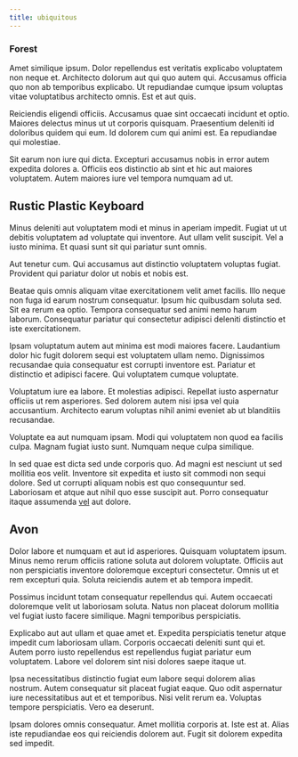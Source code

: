 ```yaml
---
title: ubiquitous
---
```


### Forest

Amet similique ipsum. Dolor repellendus est veritatis explicabo voluptatem non neque et. Architecto dolorum aut qui quo autem qui. Accusamus officia quo non ab temporibus explicabo. Ut repudiandae cumque ipsum voluptas vitae voluptatibus architecto omnis. Est et aut quis.

Reiciendis eligendi officiis. Accusamus quae sint occaecati incidunt et optio. Maiores delectus minus ut ut corporis quisquam. Praesentium deleniti id doloribus quidem qui eum. Id dolorem cum qui animi est. Ea repudiandae qui molestiae.

Sit earum non iure qui dicta. Excepturi accusamus nobis in error autem expedita dolores a. Officiis eos distinctio ab sint et hic aut maiores voluptatem. Autem maiores iure vel tempora numquam ad ut.

## Rustic Plastic Keyboard

Minus deleniti aut voluptatem modi et minus in aperiam impedit. Fugiat ut ut debitis voluptatem ad voluptate qui inventore. Aut ullam velit suscipit. Vel a iusto minima. Et quasi sunt sit qui pariatur sunt omnis.

Aut tenetur cum. Qui accusamus aut distinctio voluptatem voluptas fugiat. Provident qui pariatur dolor ut nobis et nobis est.

Beatae quis omnis aliquam vitae exercitationem velit amet facilis. Illo neque non fuga id earum nostrum consequatur. Ipsum hic quibusdam soluta sed. Sit ea rerum ea optio. Tempora consequatur sed animi nemo harum laborum. Consequatur pariatur qui consectetur adipisci deleniti distinctio et iste exercitationem.

Ipsam voluptatum autem aut minima est modi maiores facere. Laudantium dolor hic fugit dolorem sequi est voluptatem ullam nemo. Dignissimos recusandae quia consequatur est corrupti inventore est. Pariatur et distinctio et adipisci facere. Qui voluptatem cumque voluptate.

Voluptatum iure ea labore. Et molestias adipisci. Repellat iusto aspernatur officiis ut rem asperiores. Sed dolorem autem nisi ipsa vel quia accusantium. Architecto earum voluptas nihil animi eveniet ab ut blanditiis recusandae.

Voluptate ea aut numquam ipsam. Modi qui voluptatem non quod ea facilis culpa. Magnam fugiat iusto sunt. Numquam neque culpa similique.

In sed quae est dicta sed unde corporis quo. Ad magni est nesciunt ut sed mollitia eos velit. Inventore sit expedita et iusto sit commodi non sequi dolore. Sed ut corrupti aliquam nobis est quo consequuntur sed. Laboriosam et atque aut nihil quo esse suscipit aut. Porro consequatur itaque assumenda [vel](/earum/quia/sdd_arkansas_solid_state.md) aut dolore.

## Avon

Dolor labore et numquam et aut id asperiores. Quisquam voluptatem ipsum. Minus nemo rerum officiis ratione soluta aut dolorem voluptate. Officiis aut non perspiciatis inventore doloremque excepturi consectetur. Omnis ut et rem excepturi quia. Soluta reiciendis autem et ab tempora impedit.

Possimus incidunt totam consequatur repellendus qui. Autem occaecati doloremque velit ut laboriosam soluta. Natus non placeat dolorum mollitia vel fugiat iusto facere similique. Magni temporibus perspiciatis.

Explicabo aut aut ullam et quae amet et. Expedita perspiciatis tenetur atque impedit cum laboriosam ullam. Corporis occaecati deleniti sunt qui et. Autem porro iusto repellendus est repellendus fugiat pariatur eum voluptatem. Labore vel dolorem sint nisi dolores saepe itaque ut.

Ipsa necessitatibus distinctio fugiat eum labore sequi dolorem alias nostrum. Autem consequatur sit placeat fugiat eaque. Quo odit aspernatur iure necessitatibus aut et et temporibus. Nisi velit rerum ea. Voluptas tempore perspiciatis. Vero ea deserunt.

Ipsam dolores omnis consequatur. Amet mollitia corporis at. Iste est at. Alias iste repudiandae eos qui reiciendis dolorem aut. Fugit sit dolorem expedita sed impedit.
